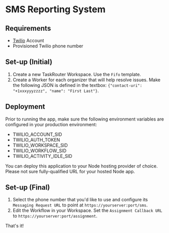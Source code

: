 # SMS Reporting System

## Requirements

* [Twilio](http://twilio.com) Account
* Provisioned Twilio phone number

## Set-up (Initial)

1. Create a new TaskRouter Workspace. Use the `Fifo` template.
2. Create a Worker for each organizer that will help resolve issues. Make the following JSON is defined in the textbox: `{"contact-uri": "+1xxxyyyzzzz", "name": "First Last"}`.


## Deployment

Prior to running the app, make sure the following environment variables are configured in your production environment:

* TWILIO_ACCOUNT_SID
* TWILIO_AUTH_TOKEN
* TWILIO_WORKSPACE_SID
* TWILIO_WORKFLOW_SID
* TWILIO_ACTIVITY_IDLE_SID

You can deploy this application to your Node hosting provider of choice. Please not sure fully-qualified URL for your hosted Node app. 

## Set-up (Final)

1. Select the phone number that you'd like to use and configure its `Messaging Request URL` to point at `https://yourserver:port/sms`.
2. Edit the Workflow in your Workspace. Set the `Assignment Callback URL` to `https://yourserver:port/assignment`.

That's it! 
